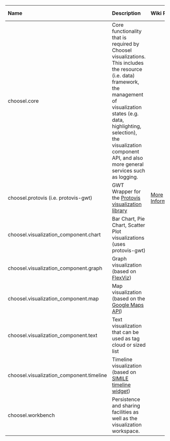 | **Name** | **Description** | **Wiki Page** | **Source Code** |
|:---------|:----------------|:--------------|:----------------|
|choosel.core|Core functionality that is required by Choosel visualizations. This includes the resource (i.e. data) framework, the management of visualization states (e.g. data, highlighting, selection), the visualization component API, and also more general services such as logging.|               |[Browse SVN](http://code.google.com/p/choosel/source/browse/#svn%2Ftrunk%2Forg.thechiselgroup.choosel.core)|
|choosel.protovis (i.e. protovis-gwt)|GWT Wrapper for the [Protovis visualization library](http://vis.stanford.edu/protovis/)|[More Information](ProtovisGWT.md)|[Browse SVN](http://code.google.com/p/choosel/source/browse/#svn%2Ftrunk%2Forg.thechiselgroup.choosel.protovis)|
|choosel.visualization\_component.chart| Bar Chart, Pie Chart, Scatter Plot visualizations (uses protovis-gwt) |               | [Browse SVN](http://code.google.com/p/choosel/source/browse/#svn%2Ftrunk%2Forg.thechiselgroup.choosel.visualization_component.chart)|
|choosel.visualization\_component.graph| Graph visualization (based on [FlexViz](http://sourceforge.net/projects/flexviz/)) |               | [Browse SVN](http://code.google.com/p/choosel/source/browse/#svn%2Ftrunk%2Forg.thechiselgroup.choosel.visualization_component.chart)|
|choosel.visualization\_component.map| Map visualization (based on the [Google Maps API](http://code.google.com/p/gwt-google-apis/wiki/MapsGettingStarted)) |               | [Browse SVN](http://code.google.com/p/choosel/source/browse/#svn%2Ftrunk%2Forg.thechiselgroup.choosel.visualization_component.chart)|
|choosel.visualization\_component.text| Text visualization that can be used as tag cloud or sized list |               | [Browse SVN](http://code.google.com/p/choosel/source/browse/#svn%2Ftrunk%2Forg.thechiselgroup.choosel.visualization_component.chart)|
|choosel.visualization\_component.timeline| Timeline visualization (based on [SIMILE timeline widget](http://www.simile-widgets.org/timeline/))  |               | [Browse SVN](http://code.google.com/p/choosel/source/browse/#svn%2Ftrunk%2Forg.thechiselgroup.choosel.visualization_component.chart)|
|choosel.workbench|Persistence and sharing facilities as well as the visualization workspace.|               |[Browse SVN](http://code.google.com/p/choosel/source/browse/#svn%2Ftrunk%2Forg.thechiselgroup.choosel.workbench)|